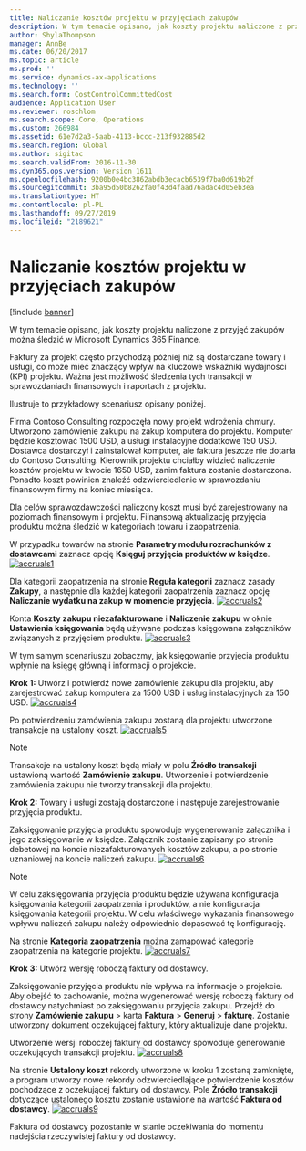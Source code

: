 ```yaml
---
title: Naliczanie kosztów projektu w przyjęciach zakupów
description: W tym temacie opisano, jak koszty projektu naliczone z przyjęć zakupów można śledzić w Microsoft Dynamics 365 Finance.
author: ShylaThompson
manager: AnnBe
ms.date: 06/20/2017
ms.topic: article
ms.prod: ''
ms.service: dynamics-ax-applications
ms.technology: ''
ms.search.form: CostControlCommittedCost
audience: Application User
ms.reviewer: roschlom
ms.search.scope: Core, Operations
ms.custom: 266984
ms.assetid: 61e7d2a3-5aab-4113-bccc-213f932885d2
ms.search.region: Global
ms.author: sigitac
ms.search.validFrom: 2016-11-30
ms.dyn365.ops.version: Version 1611
ms.openlocfilehash: 9200b0e4bc3862abdb3ecacb6539f7ba0d619b2f
ms.sourcegitcommit: 3ba95d50b8262fa0f43d4faad76adac4d05eb3ea
ms.translationtype: HT
ms.contentlocale: pl-PL
ms.lasthandoff: 09/27/2019
ms.locfileid: "2189621"
---
```

# <a name="project-cost-accrual-on-purchase-receipts"></a>Naliczanie kosztów projektu w przyjęciach zakupów

[!include [banner](../includes/banner.md)]

W tym temacie opisano, jak koszty projektu naliczone z przyjęć zakupów można śledzić w Microsoft Dynamics 365 Finance. 

Faktury za projekt często przychodzą później niż są dostarczane towary i usługi, co może mieć znaczący wpływ na kluczowe wskaźniki wydajności (KPI) projektu. Ważna jest możliwość śledzenia tych transakcji w sprawozdaniach finansowych i raportach z projektu.

Ilustruje to przykładowy scenariusz opisany poniżej. 

Firma Contoso Consulting rozpoczęła nowy projekt wdrożenia chmury. Utworzono zamówienie zakupu na zakup komputera do projektu. Komputer będzie kosztować 1500 USD, a usługi instalacyjne dodatkowe 150 USD. Dostawca dostarczył i zainstalował komputer, ale faktura jeszcze nie dotarła do Contoso Consulting. Kierownik projektu chciałby widzieć naliczenie kosztów projektu w kwocie 1650 USD, zanim faktura zostanie dostarczona. Ponadto koszt powinien znaleźć odzwierciedlenie w sprawozdaniu finansowym firmy na koniec miesiąca. 

Dla celów sprawozdawczości naliczony koszt musi być zarejestrowany na poziomach finansowym i projektu. Fiinansową aktualizację przyjęcia produktu można śledzić w kategoriach towaru i zaopatrzenia. 

W przypadku towarów na stronie **Parametry modułu rozrachunków z dostawcami** zaznacz opcję **Księguj przyjęcia produktów w księdze**.
[![accruals1](./media/accruals1-1024x409.png)](./media/accruals1.png) 

Dla kategorii zaopatrzenia na stronie **Reguła kategorii** zaznacz zasady **Zakupy**, a następnie dla każdej kategorii zaopatrzenia zaznacz opcję **Naliczanie wydatku na zakup w momencie przyjęcia**.
[![accruals2](./media/accruals2-1024x569.png)](./media/accruals2.png) 

Konta **Koszty zakupu niezafakturowane** i **Naliczenie zakupu** w oknie **Ustawienia księgowania** będą używane podczas księgowana załączników związanych z przyjęciem produktu.
[![accruals3](./media/accruals3-1024x429.png)](./media/accruals3.png) 

W tym samym scenariuszu zobaczmy, jak księgowanie przyjęcia produktu wpłynie na księgę główną i informacji o projekcie. 

**Krok 1:** Utwórz i potwierdź nowe zamówienie zakupu dla projektu, aby zarejestrować zakup komputera za 1500 USD i usług instalacyjnych za 150 USD.
[![accruals4](./media/accruals4-1024x497.png)](./media/accruals4.png) 

Po potwierdzeniu zamówienia zakupu zostaną dla projektu utworzone transakcje na ustalony koszt. 
[![accruals5](./media/accruals5-1024x219.png)](./media/accruals5.png) 

> [!NOTE]
> Transakcje na ustalony koszt będą miały w polu **Źródło transakcji** ustawioną wartość **Zamówienie zakupu**. Utworzenie i potwierdzenie zamówienia zakupu nie tworzy transakcji dla projektu. 

**Krok 2:** Towary i usługi zostają dostarczone i następuje zarejestrowanie przyjęcia produktu. 

Zaksięgowanie przyjęcia produktu spowoduje wygenerowanie załącznika i jego zaksięgowanie w księdze. Załącznik zostanie zapisany po stronie debetowej na koncie niezafakturowanych kosztów zakupu, a po stronie uznaniowej na koncie naliczeń zakupu. 
[![accruals6](./media/accruals6-1024x214.png)](./media/accruals6.png)

> [!NOTE]
> W celu zaksięgowania przyjęcia produktu będzie używana konfiguracja księgowania kategorii zaopatrzenia i produktów, a nie konfiguracja księgowania kategorii projektu. W celu właściwego wykazania finansowego wpływu naliczeń zakupu należy odpowiednio dopasować tę konfigurację. 

Na stronie **Kategoria zaopatrzenia** można zamapować kategorie zaopatrzenia na kategorie projektu.
[![accruals7](./media/accruals7-1024x390.png)](./media/accruals7.png)

**Krok 3:** Utwórz wersję roboczą faktury od dostawcy. 

Zaksięgowanie przyjęcia produktu nie wpływa na informacje o projekcie. Aby obejść to zachowanie, można wygenerować wersję roboczą faktury od dostawcy natychmiast po zaksięgowaniu przyjęcia zakupu. Przejdź do strony **Zamówienie zakupu** &gt; karta **Faktura** &gt; **Generuj** &gt; **fakturę**. Zostanie utworzony dokument oczekującej faktury, który aktualizuje dane projektu. 

Utworzenie wersji roboczej faktury od dostawcy spowoduje generowanie oczekujących transakcji projektu. 
[![accruals8](./media/accruals8-1024x225.png)](./media/accruals8.png) 

Na stronie **Ustalony koszt** rekordy utworzone w kroku 1 zostaną zamknięte, a program utworzy nowe rekordy odzwierciedlające potwierdzenie kosztów pochodzące z oczekującej faktury od dostawcy. Pole **Źródło transakcji** dotyczące ustalonego kosztu zostanie ustawione na wartość **Faktura od dostawcy**.
[![accruals9](./media/accruals9-1024x200.png)](./media/accruals9.png)

Faktura od dostawcy pozostanie w stanie oczekiwania do momentu nadejścia rzeczywistej faktury od dostawcy.



